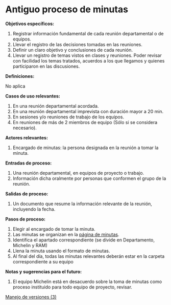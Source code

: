 # Antiguo proceso de minutas

********************************************Objetivos específicos:********************************************

1. Registrar información fundamental de cada reunión departamental o de equipos.
2. Llevar el registro de las decisiones tomadas en las reuniones.
3. Definir un claro objetivo y conclusiones de cada reunión.
4. Llevar un registro de temas vistos en clases y reuniones. Poder revisar con facilidad los temas tratados, acuerdos a los que llegamos y quienes participaron en las discusiones.

**************************Definiciones:**************************

No aplica

******************Casos de uso relevantes:******************

1. En una reunión departamental acordada.
2. En una reunión departamental imprevista con duración mayor a 20 min.
3. En sesiones y/o reuniones de trabajo de los equipos.
4. En reuniones de más de 2 miembros de equipo (Sólo si se considera necesario).

**************************************Actores relevantes:**************************************

1. Encargado de minutas: la persona designada en la reunión a tomar la minuta.

****************************************Entradas de proceso:****************************************

1. Una reunión departamental, en equipos de proyecto o trabajo.
2. Información dicha oralmente por personas que conformen el grupo de la reunión.

**************************************Salidas de proceso:**************************************

1. Un documento que resume la información relevante de la reunión, incluyendo la fecha.

**********************************Pasos de proceso:**********************************

1. Elegir al encargado de tomar la minuta.
2. Las minutas se organizan en la [página de minutas](../../../Escritorio%2048dc738f81a343219aa00799b025a0f9/Minutas%20e965603921e44ffda4d53ea85fd9db3a.md).
3. Identifica el apartado correspondiente (se divide en Departamento, Michelin y RAM)
4. Llena la minuta usando el formato de minutas.
5. Al final del día, todas las minutas relevantes deberán estar en la carpeta correspondiente a su equipo

********************************************Notas y sugerencias para el futuro:********************************************

1. El equipo Michelin está en desacuerdo sobre la toma de minutas como proceso instituido para todo equipo de proyecto, revisar.

[Manejo de versiones (3)](Antiguo%20proceso%20de%20minutas%208c6e0f1827014b84808f994cf747e2c2/Manejo%20de%20versiones%20(3)%2050a13f6f1fe84d0d9ac076a278e6d42e.md)